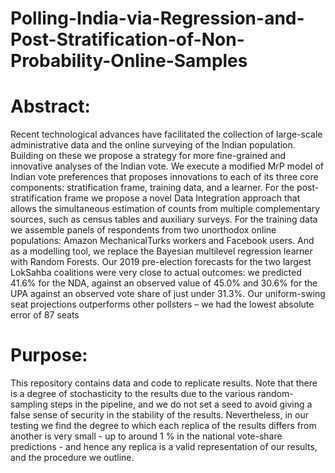# Polling-India-via-Regression-and-Post-Stratification-of-Non-Probability-Online-Samples

# Abstract:
Recent  technological  advances  have  facilitated  the  collection  of  large-scale  administrative data and the online surveying of the Indian population.  Building on these we propose a strategy for more fine-grained and innovative analyses of the Indian vote.  We execute a modified MrP model of Indian vote preferences that proposes innovations to each of its three core components: stratification frame, training data, and a learner.  For the post-stratification frame we propose a novel Data Integration approach that allows the simultaneous estimation of counts from multiple complementary sources, such as census tables and auxiliary surveys.  For the training data we assemble panels of respondents from two unorthodox online populations:  Amazon MechanicalTurks workers and Facebook users.  And as a modelling tool, we replace the Bayesian multilevel regression learner with Random Forests.  Our 2019 pre-election forecasts for the two largest LokSahba coalitions were very close to actual outcomes:  we predicted 41.6% for the NDA, against an observed value of 45.0% and 30.6% for the UPA against an observed vote share of just under 31.3%.   Our  uniform-swing  seat  projections  outperforms  other  pollsters  –  we  had  the  lowest absolute error of 87 seats

# Purpose: 
This repository contains data and code to replicate results. Note that there is a degree of stochasticity to the results due to the various random-sampling steps in the pipeline, and we do not set a seed to avoid giving a false sense of security in the stability of the results. Nevertheless, in our testing we find the degree to which each replica of the results differs from another is very small - up to around 1 % in the national vote-share predictions - and hence any replica is a valid representation of our results, and the procedure we outline. 
